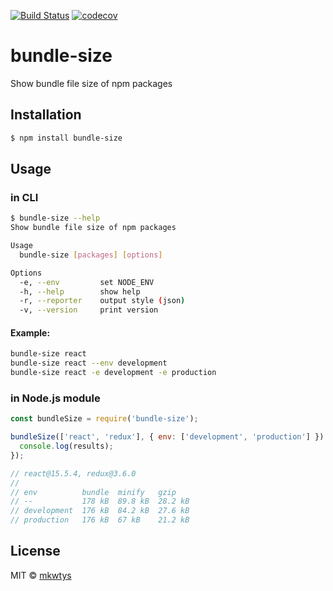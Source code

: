 [![Build Status](https://travis-ci.org/mkwtys/bundle-size.svg?branch=master)](https://travis-ci.org/mkwtys/bundle-size)
[![codecov](https://codecov.io/gh/mkwtys/bundle-size/branch/master/graph/badge.svg)](https://codecov.io/gh/mkwtys/bundle-size)

# bundle-size

Show bundle file size of npm packages

## Installation

```sh
$ npm install bundle-size
```

## Usage

### in CLI

```sh
$ bundle-size --help
Show bundle file size of npm packages

Usage
  bundle-size [packages] [options]

Options
  -e, --env         set NODE_ENV
  -h, --help        show help
  -r, --reporter    output style (json)
  -v, --version     print version
```

#### Example:

```sh
bundle-size react
bundle-size react --env development
bundle-size react -e development -e production
```

### in Node.js module

```js
const bundleSize = require('bundle-size');

bundleSize(['react', 'redux'], { env: ['development', 'production'] }).then((results) => {
  console.log(results);
});

// react@15.5.4, redux@3.6.0
//
// env          bundle  minify   gzip
// --           178 kB  89.8 kB  28.2 kB
// development  176 kB  84.2 kB  27.6 kB
// production   176 kB  67 kB    21.2 kB
```

## License

MIT © [mkwtys](https://github.com/mkwtys)
